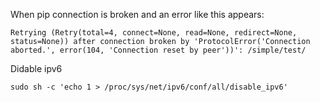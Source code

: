 When pip connection is broken and an error like this appears:

    Retrying (Retry(total=4, connect=None, read=None, redirect=None, status=None)) after connection broken by 'ProtocolError('Connection aborted.', error(104, 'Connection reset by peer'))': /simple/test/

Didable ipv6

    sudo sh -c 'echo 1 > /proc/sys/net/ipv6/conf/all/disable_ipv6'